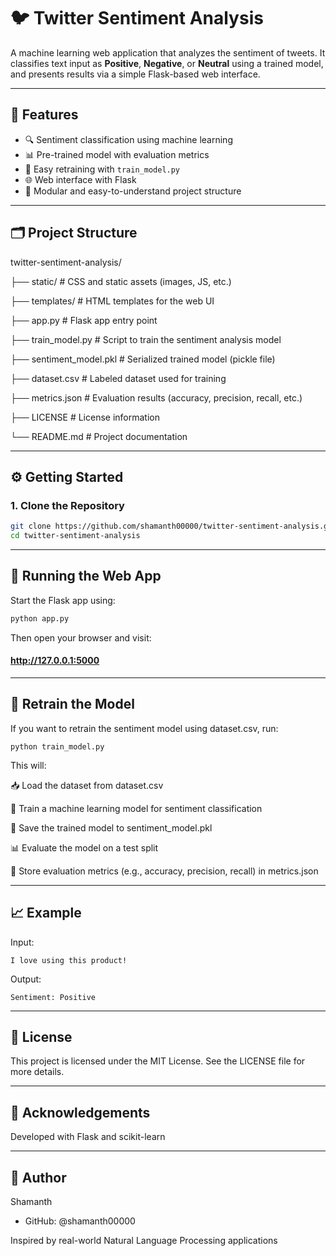 # 🐦 Twitter Sentiment Analysis

A machine learning web application that analyzes the sentiment of tweets. It classifies text input as **Positive**, **Negative**, or **Neutral** using a trained model, and presents results via a simple Flask-based web interface.

---

## 📌 Features

- 🔍 Sentiment classification using machine learning
- 📊 Pre-trained model with evaluation metrics
- 🧪 Easy retraining with `train_model.py`
- 🌐 Web interface with Flask
- 🧱 Modular and easy-to-understand project structure

---

## 🗂️ Project Structure
twitter-sentiment-analysis/

├── static/               # CSS and static assets (images, JS, etc.)

├── templates/            # HTML templates for the web UI

├── app.py                # Flask app entry point

├── train_model.py        # Script to train the sentiment analysis model

├── sentiment_model.pkl   # Serialized trained model (pickle file)

├── dataset.csv           # Labeled dataset used for training

├── metrics.json          # Evaluation results (accuracy, precision, recall, etc.)

├── LICENSE               # License information

└── README.md             # Project documentation



---

## ⚙️ Getting Started

### 1. Clone the Repository

```bash
git clone https://github.com/shamanth00000/twitter-sentiment-analysis.git
cd twitter-sentiment-analysis
```
---
## 🚀 Running the Web App
Start the Flask app using:

```bash
python app.py
```
Then open your browser and visit:

#### http://127.0.0.1:5000
---
## 🧠 Retrain the Model
If you want to retrain the sentiment model using dataset.csv, run:

```
python train_model.py
```
This will:

📥 Load the dataset from dataset.csv

🧠 Train a machine learning model for sentiment classification

💾 Save the trained model to sentiment_model.pkl

📊 Evaluate the model on a test split

📁 Store evaluation metrics (e.g., accuracy, precision, recall) in metrics.json

---
## 📈 Example
Input:

```
I love using this product!
```
Output:
```
Sentiment: Positive
```
---
## 📄 License
This project is licensed under the MIT License. See the LICENSE file for more details.

---
## 🙌 Acknowledgements
Developed with Flask and scikit-learn

---
## 👤 Author
Shamanth
* GitHub: @shamanth00000

Inspired by real-world Natural Language Processing applications




